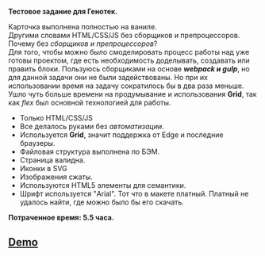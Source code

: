 **Тестовое задание для Генотек.**

Карточка выполнена полностью на ваниле.
<br>
Другими словами HTML/CSS/JS без сборщиков и препроцессоров.
<br>
Почему без _сборщиков и препроцессоров_?
<br>
Для того, чтобы можно было смоделировать процесс работы над уже готовы проектом, где есть необходимость доделывать, создавать или править блоки.
Пользуюсь сборщиками на основе _**webpack и gulp**_, но для данной задачи они не были задействованы. Но при их использовании время на задачу сократилось бы в два раза меньше. 
<br>
Ушло чуть больше времени на продумывание и использования **Grid**, так как _flex_ был основной технологией для работы.
<br>


* Только HTML/CSS/JS
* Все делалось руками без _автоматизации_.
* Используется **Grid**, значит поддержка от Edge и последние браузеры. 
* Файловая структура выполнена по БЭМ.
* Страница валидна.
* Иконки в SVG
* Изображения сжаты. 
* Используются HTML5 элементы для семантики.
* Шрифт используется "Arial". Тот что в макете платный. Платный не удалось найти, где можно было бы его скачать.  

**Потраченное время: 5.5 часа.**

## [Demo](https://tiigrus.github.io/Genotek/)
